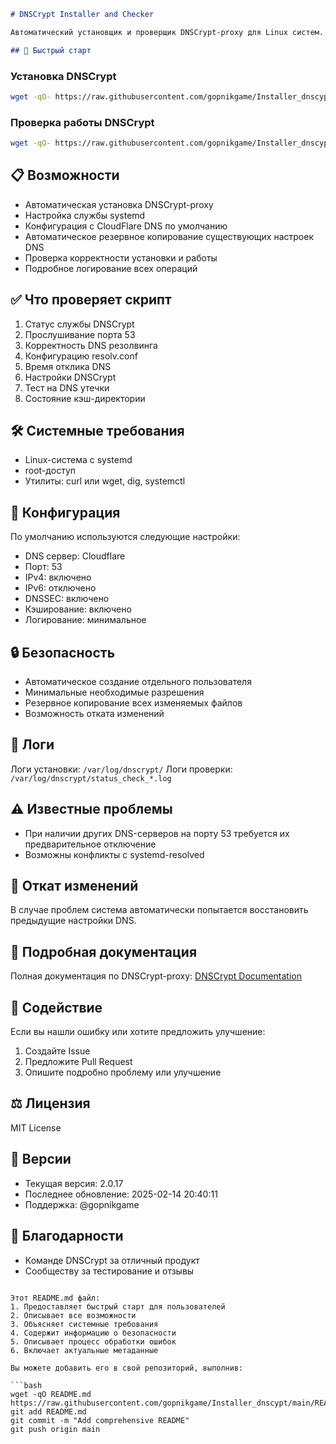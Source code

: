 
```markdown
# DNSCrypt Installer and Checker

Автоматический установщик и проверщик DNSCrypt-proxy для Linux систем.

## 🚀 Быстрый старт
```

### Установка DNSCrypt

```bash
wget -qO- https://raw.githubusercontent.com/gopnikgame/Installer_dnscypt/main/setup_doh_dot.sh | sudo bash
```

### Проверка работы DNSCrypt

```bash
wget -qO- https://raw.githubusercontent.com/gopnikgame/Installer_dnscypt/main/check_dnscrypt.sh | sudo bash
```

## 📋 Возможности

- Автоматическая установка DNSCrypt-proxy
- Настройка службы systemd
- Конфигурация с CloudFlare DNS по умолчанию
- Автоматическое резервное копирование существующих настроек DNS
- Проверка корректности установки и работы
- Подробное логирование всех операций

## ✅ Что проверяет скрипт

1. Статус службы DNSCrypt
2. Прослушивание порта 53
3. Корректность DNS резолвинга
4. Конфигурацию resolv.conf
5. Время отклика DNS
6. Настройки DNSCrypt
7. Тест на DNS утечки
8. Состояние кэш-директории

## 🛠 Системные требования

- Linux-система с systemd
- root-доступ
- Утилиты: curl или wget, dig, systemctl

## 📝 Конфигурация

По умолчанию используются следующие настройки:

- DNS сервер: Cloudflare
- Порт: 53
- IPv4: включено
- IPv6: отключено
- DNSSEC: включено
- Кэширование: включено
- Логирование: минимальное

## 🔒 Безопасность

- Автоматическое создание отдельного пользователя
- Минимальные необходимые разрешения
- Резервное копирование всех изменяемых файлов
- Возможность отката изменений

## 📜 Логи

Логи установки: `/var/log/dnscrypt/`
Логи проверки: `/var/log/dnscrypt/status_check_*.log`

## ⚠️ Известные проблемы

- При наличии других DNS-серверов на порту 53 требуется их предварительное отключение
- Возможны конфликты с systemd-resolved

## 🔄 Откат изменений

В случае проблем система автоматически попытается восстановить предыдущие настройки DNS.

## 📖 Подробная документация

Полная документация по DNSCrypt-proxy: [DNSCrypt Documentation](https://github.com/DNSCrypt/dnscrypt-proxy/wiki)

## 🤝 Содействие

Если вы нашли ошибку или хотите предложить улучшение:
1. Создайте Issue
2. Предложите Pull Request
3. Опишите подробно проблему или улучшение

## ⚖️ Лицензия

MIT License

## 📅 Версии

- Текущая версия: 2.0.17
- Последнее обновление: 2025-02-14 20:40:11
- Поддержка: @gopnikgame

## 🙏 Благодарности

- Команде DNSCrypt за отличный продукт
- Сообществу за тестирование и отзывы
```

Этот README.md файл:
1. Предоставляет быстрый старт для пользователей
2. Описывает все возможности
3. Объясняет системные требования
4. Содержит информацию о безопасности
5. Описывает процесс обработки ошибок
6. Включает актуальные метаданные

Вы можете добавить его в свой репозиторий, выполнив:

```bash
wget -qO README.md https://raw.githubusercontent.com/gopnikgame/Installer_dnscypt/main/README.md
git add README.md
git commit -m "Add comprehensive README"
git push origin main
```